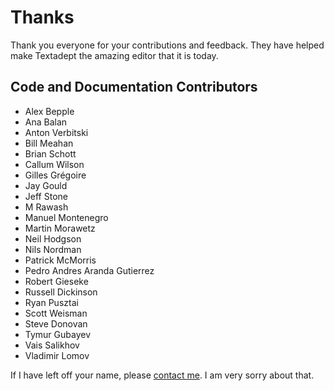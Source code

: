 # Thanks

Thank you everyone for your contributions and feedback. They have helped make
Textadept the amazing editor that it is today.

## Code and Documentation Contributors

* Alex Bepple
* Ana Balan
* Anton Verbitski
* Bill Meahan
* Brian Schott
* Callum Wilson
* Gilles Grégoire
* Jay Gould
* Jeff Stone
* M Rawash
* Manuel Montenegro
* Martin Morawetz
* Neil Hodgson
* Nils Nordman
* Patrick McMorris
* Pedro Andres Aranda Gutierrez
* Robert Gieseke
* Russell Dickinson
* Ryan Pusztai
* Scott Weisman
* Steve Donovan
* Tymur Gubayev
* Vais Salikhov
* Vladimir Lomov

If I have left off your name, please [contact me][]. I am very sorry about that.

[contact me]: README.html#Contact
